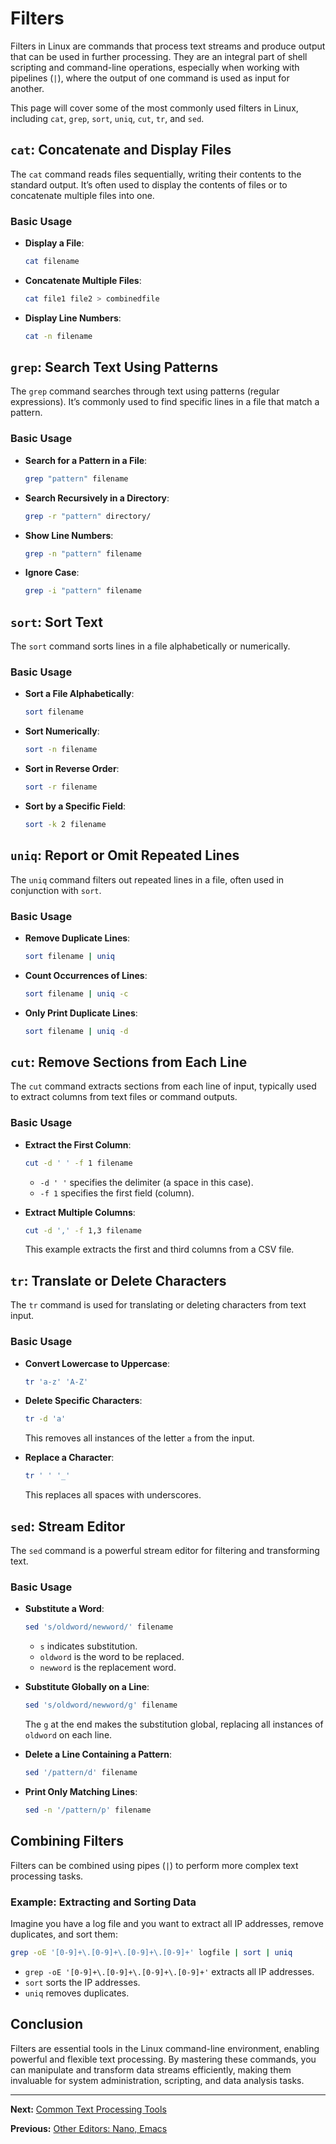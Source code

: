 # Filters

Filters in Linux are commands that process text streams and produce output that can be used in further processing. They are an integral part of shell scripting and command-line operations, especially when working with pipelines (`|`), where the output of one command is used as input for another.

This page will cover some of the most commonly used filters in Linux, including `cat`, `grep`, `sort`, `uniq`, `cut`, `tr`, and `sed`.

## `cat`: Concatenate and Display Files

The `cat` command reads files sequentially, writing their contents to the standard output. It’s often used to display the contents of files or to concatenate multiple files into one.

### Basic Usage

- **Display a File**: 

    ```bash
    cat filename
    ```

- **Concatenate Multiple Files**: 

    ```bash
    cat file1 file2 > combinedfile
    ```

- **Display Line Numbers**: 

    ```bash
    cat -n filename
    ```

## `grep`: Search Text Using Patterns

The `grep` command searches through text using patterns (regular expressions). It’s commonly used to find specific lines in a file that match a pattern.

### Basic Usage

- **Search for a Pattern in a File**:

    ```bash
    grep "pattern" filename
    ```

- **Search Recursively in a Directory**:

    ```bash
    grep -r "pattern" directory/
    ```

- **Show Line Numbers**:

    ```bash
    grep -n "pattern" filename
    ```

- **Ignore Case**:

    ```bash
    grep -i "pattern" filename
    ```

## `sort`: Sort Text

The `sort` command sorts lines in a file alphabetically or numerically.

### Basic Usage

- **Sort a File Alphabetically**:

    ```bash
    sort filename
    ```

- **Sort Numerically**:

    ```bash
    sort -n filename
    ```

- **Sort in Reverse Order**:

    ```bash
    sort -r filename
    ```

- **Sort by a Specific Field**:

    ```bash
    sort -k 2 filename
    ```

## `uniq`: Report or Omit Repeated Lines

The `uniq` command filters out repeated lines in a file, often used in conjunction with `sort`.

### Basic Usage

- **Remove Duplicate Lines**:

    ```bash
    sort filename | uniq
    ```

- **Count Occurrences of Lines**:

    ```bash
    sort filename | uniq -c
    ```

- **Only Print Duplicate Lines**:

    ```bash
    sort filename | uniq -d
    ```

## `cut`: Remove Sections from Each Line

The `cut` command extracts sections from each line of input, typically used to extract columns from text files or command outputs.

### Basic Usage

- **Extract the First Column**:

    ```bash
    cut -d ' ' -f 1 filename
    ```

    - `-d ' '` specifies the delimiter (a space in this case).
    - `-f 1` specifies the first field (column).

- **Extract Multiple Columns**:

    ```bash
    cut -d ',' -f 1,3 filename
    ```

    This example extracts the first and third columns from a CSV file.

## `tr`: Translate or Delete Characters

The `tr` command is used for translating or deleting characters from text input.

### Basic Usage

- **Convert Lowercase to Uppercase**:

    ```bash
    tr 'a-z' 'A-Z'
    ```

- **Delete Specific Characters**:

    ```bash
    tr -d 'a'
    ```

    This removes all instances of the letter `a` from the input.

- **Replace a Character**:

    ```bash
    tr ' ' '_'
    ```

    This replaces all spaces with underscores.

## `sed`: Stream Editor

The `sed` command is a powerful stream editor for filtering and transforming text.

### Basic Usage

- **Substitute a Word**:

    ```bash
    sed 's/oldword/newword/' filename
    ```

    - `s` indicates substitution.
    - `oldword` is the word to be replaced.
    - `newword` is the replacement word.

- **Substitute Globally on a Line**:

    ```bash
    sed 's/oldword/newword/g' filename
    ```

    The `g` at the end makes the substitution global, replacing all instances of `oldword` on each line.

- **Delete a Line Containing a Pattern**:

    ```bash
    sed '/pattern/d' filename
    ```

- **Print Only Matching Lines**:

    ```bash
    sed -n '/pattern/p' filename
    ```

## Combining Filters

Filters can be combined using pipes (`|`) to perform more complex text processing tasks.

### Example: Extracting and Sorting Data

Imagine you have a log file and you want to extract all IP addresses, remove duplicates, and sort them:

```bash
grep -oE '[0-9]+\.[0-9]+\.[0-9]+\.[0-9]+' logfile | sort | uniq
```

- `grep -oE '[0-9]+\.[0-9]+\.[0-9]+\.[0-9]+'` extracts all IP addresses.
- `sort` sorts the IP addresses.
- `uniq` removes duplicates.

## Conclusion

Filters are essential tools in the Linux command-line environment, enabling powerful and flexible text processing. By mastering these commands, you can manipulate and transform data streams efficiently, making them invaluable for system administration, scripting, and data analysis tasks.

---

**Next:** [Common Text Processing Tools](./2.%20Common%20Text%20Processing%20Tools.md)

**Previous:** [Other Editors: Nano, Emacs](../../06.%20Text%20Editors/3.%20Other%20Editors%20(Nano,%20Emacs).md)
